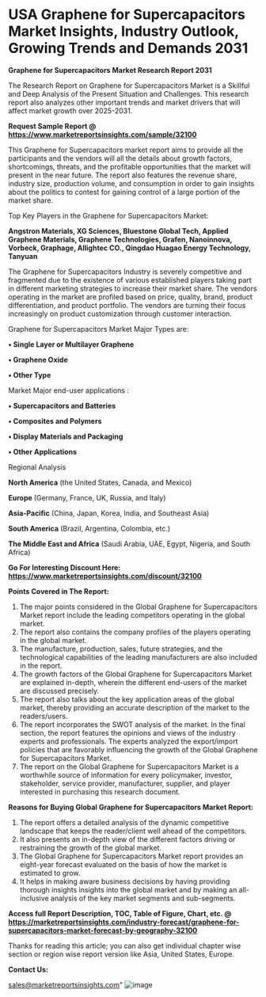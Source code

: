  # USA Graphene for Supercapacitors Market Insights, Industry Outlook, Growing Trends and Demands 2031

<strong>Graphene for Supercapacitors Market Research Report 2031</strong>

The Research Report on Graphene for Supercapacitors Market is a Skillful and Deep Analysis of the Present Situation and Challenges. This research report also analyzes other important trends and market drivers that will affect market growth over 2025-2031.

<strong>Request Sample Report @ <a href=https://www.marketreportsinsights.com/sample/32100>https://www.marketreportsinsights.com/sample/32100</a></strong>

This Graphene for Supercapacitors market report aims to provide all the participants and the vendors will all the details about growth factors, shortcomings, threats, and the profitable opportunities that the market will present in the near future. The report also features the revenue share, industry size, production volume, and consumption in order to gain insights about the politics to contest for gaining control of a large portion of the market share.

Top Key Players in the Graphene for Supercapacitors Market:

<strong>Angstron Materials, XG Sciences, Bluestone Global Tech, Applied Graphene Materials, Graphene Technologies, Grafen, Nanoinnova, Vorbeck, Graphage, Allightec CO., Qingdao Huagao Energy Technology, Tanyuan</strong>

The Graphene for Supercapacitors Industry is severely competitive and fragmented due to the existence of various established players taking part in different marketing strategies to increase their market share. The vendors operating in the market are profiled based on price, quality, brand, product differentiation, and product portfolio. The vendors are turning their focus increasingly on product customization through customer interaction.

Graphene for Supercapacitors Market Major Types are:

<strong>• Single Layer or Multilayer Graphene

• Graphene Oxide

• Other Type</strong>

Market Major end-user applications :

<strong>• Supercapacitors and Batteries

• Composites and Polymers

• Display Materials and Packaging

• Other Applications</strong>

Regional Analysis

</u><strong><b>North America</b></strong> (the United States, Canada, and Mexico)

<strong><b>Europe </b></strong>(Germany, France, UK, Russia, and Italy)

<strong><b>Asia-Pacific</b></strong> (China, Japan, Korea, India, and Southeast Asia)

<strong><b>South America</b></strong> (Brazil, Argentina, Colombia, etc.)

<strong><b>The Middle East and Africa</b></strong> (Saudi Arabia, UAE, Egypt, Nigeria, and South Africa)

<strong>Go For Interesting Discount Here: <a href=https://www.marketreportsinsights.com/discount/32100>https://www.marketreportsinsights.com/discount/32100</a></strong>

<strong>Points Covered in The Report:</strong>
<ol>
  <li>The major points considered in the Global Graphene for Supercapacitors Market report include the leading competitors operating in the global market.</li>
  <li>The report also contains the company profiles of the players operating in the global market.</li>
  <li>The manufacture, production, sales, future strategies, and the technological capabilities of the leading manufacturers are also included in the report.</li>
  <li>The growth factors of the Global Graphene for Supercapacitors Market are explained in-depth, wherein the different end-users of the market are discussed precisely.</li>
  <li>The report also talks about the key application areas of the global market, thereby providing an accurate description of the market to the readers/users.</li>
  <li>The report incorporates the SWOT analysis of the market. In the final section, the report features the opinions and views of the industry experts and professionals. The experts analyzed the export/import policies that are favorably influencing the growth of the Global Graphene for Supercapacitors Market.</li>
  <li>The report on the Global Graphene for Supercapacitors Market is a worthwhile source of information for every policymaker, investor, stakeholder, service provider, manufacturer, supplier, and player interested in purchasing this research document.</li>
</ol>
<strong>Reasons for Buying Global Graphene for Supercapacitors Market Report:</strong>

<ol>
  <li>The report offers a detailed analysis of the dynamic competitive landscape that keeps the reader/client well ahead of the competitors.</li>
  <li>It also presents an in-depth view of the different factors driving or restraining the growth of the global market.</li>
  <li>The Global Graphene for Supercapacitors Market report provides an eight-year forecast evaluated on the basis of how the market is estimated to grow.</li>
  <li>It helps in making aware business decisions by having providing thorough insights insights into the global market and by making an all-inclusive analysis of the key market segments and sub-segments.</li>
</ol>
<strong>Access full Report Description, TOC, Table of Figure, Chart, etc. @ <a href=https://marketreportsinsights.com/industry-forecast/graphene-for-supercapacitors-market-forecast-by-geography-32100>https://marketreportsinsights.com/industry-forecast/graphene-for-supercapacitors-market-forecast-by-geography-32100</a></strong>


Thanks for reading this article; you can also get individual chapter wise section or region wise report version like Asia, United States, Europe.

<strong>Contact Us:</strong>

sales@marketreportsinsights.com"
![image](https://github.com/user-attachments/assets/95d85ac2-1af9-4b33-bb02-72bb0007022b)
